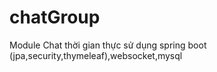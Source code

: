# chatGroup
Module Chat thời gian thực sử dụng spring boot (jpa,security,thymeleaf),websocket,mysql

